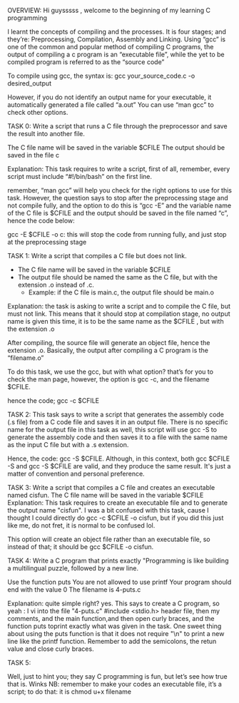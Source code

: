 OVERVIEW: Hi guysssss , welcome to the beginning of my learning C programming 

I learnt the concepts of compiling and the processes.
It is four stages; and they’re: Preprocessing, Compilation, Assembly and Linking.  Using “gcc” is one of the common and popular method of compiling C programs, the output of compiling a c program is an “executable file”, while the yet to be compiled program is referred to as the “source code”

To compile using gcc, the syntax is: gcc  your_source_code.c -o desired_output

However, if you do not identify an output name for your executable, it automatically generated a file called “a.out”  You can use “man gcc” to check other options.

TASK 0:  Write a script that runs a C file through the preprocessor and save the result into another file.

The C file name will be saved in the variable $CFILE
The output should be saved in the file c

Explanation: This task requires to write a script, first of all, remember, every script must include “#!/bin/bash” on the first line.

remember, “man gcc” will help you check for the right options to use for this task.  However, the question says to stop after the preprocessing stage and not compile fully, and the option to do this is “gcc -E” and the variable name of the C file is $CFILE and the output should be saved in the file named “c”, hence the code below:

gcc -E $CFILE -o c: this will stop the code from running fully,  and just stop at the preprocessing stage 

TASK 1: Write a script that compiles a C file but does not link.
* The C file name will be saved in the variable $CFILE
* The output file should be named the same as the C file, but with the extension .o instead of .c.
    * Example: if the C file is main.c, the output file should be main.o

Explanation: the task is asking to write a script  and to compile the C file, but must not link. This means that it should stop at compilation stage, no output name is given this time, it is to be the same name as the $CFILE , but with the extension  .o

After compiling, the source file will generate an object file, hence the extension .o. Basically, the output after compiling a C program is the “filename.o”

To do this task, we use the gcc, but with what option? that’s for you to check the man page, however, the option is gcc -c, and the filename $CFILE.

hence the code; gcc -c $CFILE

TASK 2: This task says to write a script that generates the assembly code (.s file) from a C code file and saves it in an output file. There is no specific name for the output file in this task as well, this script will use gcc -S to generate the assembly code and then saves it to  a file with the same name as the input C file but with a .s extension.

Hence, the code: gcc -S $CFILE. Although, in this context, both gcc $CFILE -S and gcc -S $CFILE are valid, and they produce the same result.  It's just a matter of convention and personal preference.

TASK 3: Write a script that compiles a C file and creates an executable named cisfun. The C file name will be saved in the variable $CFILE
Explanation: This task requires to create an executable file and to generate the output name "cisfun". I was a bit confused with this task, cause I thought I could directly do gcc -c $CFILE -o cisfun, but if you did this just like me, do not fret, it is normal to be confused lol.

This option will create an object file rather than an executable file, so instead of that; it should be gcc $CFILE -o cisfun.

TASK 4: Write a C program that prints exactly "Programming is like building a multilingual puzzle, followed by a new line.

Use the function puts
You are not allowed to use printf
Your program should end with the value 0
The filename is 4-puts.c

Explanation: quite simple right? yes. This says to create a C program, so yeah : I vi into the file "4-puts.c" #include <stdio.h> header file, then my comments, and the main function,and then open curly braces, and the function puts toprint exactly what was given in the task. One sweet thing about using the puts function is that it does not require "\n" to print a new line like the printf function. Remember to add the semicolons, the retun value and close curly braces.

TASK 5:



Well, just to hint you; they say C programming is fun, but let’s see how true that is. Winks
NB: remember to make your codes an executable file, it’s a script; to do that: it is chmod u+x filename
